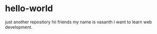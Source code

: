 # hello-world
just another repository
hii friends my name is vasanth
i want to learn web development.
